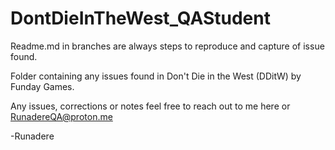 # DontDieInTheWest_QAStudent

Readme.md in branches are always steps to reproduce and capture of issue found.

Folder containing any issues found in Don't Die in the West (DDitW) by Funday Games. 

Any issues, corrections or notes feel free to reach out to me here or RunadereQA@proton.me

-Runadere
